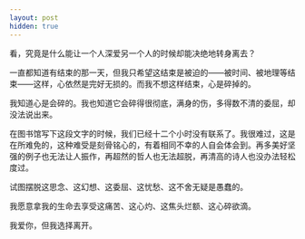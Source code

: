```yaml
---
layout: post
hidden: true
---
```

看，究竟是什么能让一个人深爱另一个人的时候却能决绝地转身离去？

一直都知道有结束的那一天，但我只希望这结束是被迫的——被时间、被地理等结束——这样，心依然是完好无损的。而我不想这样结束，心是碎掉的。

我知道心是会碎的。我也知道它会碎得很彻底，满身的伤，多得数不清的委屈，却没法说出来。

在图书馆写下这段文字的时候，我们已经十二个小时没有联系了。我很难过，这是在所难免的，这种难受是刻骨铭心的，有着相同不幸的人自会体会到。再多美好坚强的例子也无法让人振作，再超然的哲人也无法超脱，再清高的诗人也没办法轻松度过。

试图摆脱这思念、这幻想、这委屈、这忧愁、这不舍无疑是愚蠢的。

我愿意拿我的生命去享受这痛苦、这心灼、这焦头烂额、这心碎欲滴。

我爱你，但我选择离开。